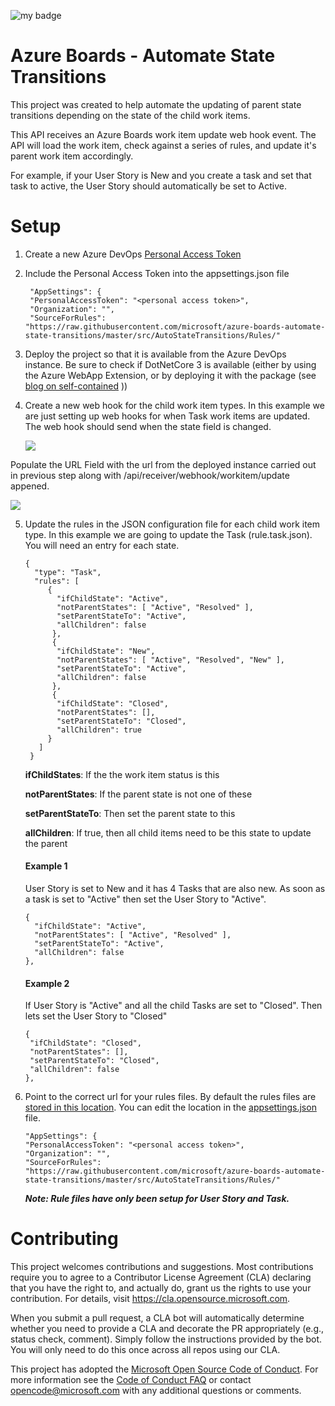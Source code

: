 ![my badge](https://action-badges.now.sh/microsoft/azure-boards-automate-state-transitions)

# Azure Boards - Automate State Transitions

This project was created to help automate the updating of parent state transitions depending on the state of the child work items.

This API receives an Azure Boards work item update web hook event. The API will load the work item, check against a series of rules, and update it's parent work item accordingly.

For example, if your User Story is New and you create a task and set that task to active, the User Story should automatically be set to Active.

# Setup

1. Create a new Azure DevOps [Personal Access Token](https://docs.microsoft.com/en-us/azure/devops/organizations/accounts/use-personal-access-tokens-to-authenticate)

2. Include the Personal Access Token into the appsettings.json file

   ```
    "AppSettings": {
    "PersonalAccessToken": "<personal access token>",
    "Organization": "",
    "SourceForRules": "https://raw.githubusercontent.com/microsoft/azure-boards-automate-state-transitions/master/src/AutoStateTransitions/Rules/"
   ```

3. Deploy the project so that it is available from the Azure DevOps instance. Be sure to check if DotNetCore 3 is available (either by using the Azure WebApp Extension, or by deploying it with the package (see [blog on self-contained](https://timheuer.com/blog/archive/2019/10/03/deploy-aspnet-core-applications-using-self-contained-dotnet-core.aspx) ))

4. Create a new web hook for the child work item types. In this example we are just setting up web hooks for when Task work items are updated. The web hook should send when the state field is changed.

   ![](./media/web-hooks-1.png)

Populate the URL Field with the url from the deployed instance carried out in previous step along with /api/receiver/webhook/workitem/update appened.

![](./media/web-hooks-2.png)

5. Update the rules in the JSON configuration file for each child work item type. In this example we are going to update the Task (rule.task.json). You will need an entry for each state.

   ```
   {
     "type": "Task",
     "rules": [
        {
          "ifChildState": "Active",
          "notParentStates": [ "Active", "Resolved" ],
          "setParentStateTo": "Active",
          "allChildren": false
         },
         {
          "ifChildState": "New",
          "notParentStates": [ "Active", "Resolved", "New" ],
          "setParentStateTo": "Active",
          "allChildren": false
         },
         {
          "ifChildState": "Closed",
          "notParentStates": [],
          "setParentStateTo": "Closed",
          "allChildren": true
        }
      ]
    }
   ```

   **ifChildStates**: If the the work item status is this

   **notParentStates**: If the parent state is not one of these

   **setParentStateTo**: Then set the parent state to this

   **allChildren**: If true, then all child items need to be this state to update the parent

   #### Example 1

   User Story is set to New and it has 4 Tasks that are also new. As soon as a task is set to "Active" then set the User Story to "Active".

   ```
   {
     "ifChildState": "Active",
     "notParentStates": [ "Active", "Resolved" ],
     "setParentStateTo": "Active",
     "allChildren": false
   },
   ```

   #### Example 2

   If User Story is "Active" and all the child Tasks are set to "Closed". Then lets set the User Story to "Closed"

   ```
   {
    "ifChildState": "Closed",
    "notParentStates": [],
    "setParentStateTo": "Closed",
    "allChildren": false
   },
   ```

6. Point to the correct url for your rules files. By default the rules files are [stored in this location](https://raw.githubusercontent.com/microsoft/azure-boards-automate-state-transitions/master/src/AutoStateTransitions/Rules/). You can edit the location in the [appsettings.json](https://github.com/microsoft/azure-boards-automate-state-transitions/blob/master/src/AutoStateTransitions/appsettings.json) file.

   ```
   "AppSettings": {
   "PersonalAccessToken": "<personal access token>",
   "Organization": "",
   "SourceForRules": "https://raw.githubusercontent.com/microsoft/azure-boards-automate-state-transitions/master/src/AutoStateTransitions/Rules/"
   ```

   **_Note: Rule files have only been setup for User Story and Task._**

# Contributing

This project welcomes contributions and suggestions. Most contributions require you to agree to a
Contributor License Agreement (CLA) declaring that you have the right to, and actually do, grant us
the rights to use your contribution. For details, visit https://cla.opensource.microsoft.com.

When you submit a pull request, a CLA bot will automatically determine whether you need to provide
a CLA and decorate the PR appropriately (e.g., status check, comment). Simply follow the instructions
provided by the bot. You will only need to do this once across all repos using our CLA.

This project has adopted the [Microsoft Open Source Code of Conduct](https://opensource.microsoft.com/codeofconduct/).
For more information see the [Code of Conduct FAQ](https://opensource.microsoft.com/codeofconduct/faq/) or
contact [opencode@microsoft.com](mailto:opencode@microsoft.com) with any additional questions or comments.

